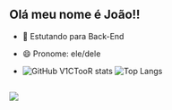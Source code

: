 ## Olá meu nome é João!!

- 🌱 Estutando para Back-End
- 😄 Pronome: ele/dele

- ![ GitHub V1CTooR stats](https://github-readme-stats.vercel.app/api?username=V1CTooR&show_icons=true&theme=transparent)    ![Top Langs](https://github-readme-stats.vercel.app/api/top-langs/?username=V1CTooR&theme=transparent&layout=compact)


##

<div>
  <a href="https://www.linkedin.com/in/joão-victor-982b221a0/" target="_blank"><img src="https://img.shields.io/badge/LinkedIn-0077B5?style=for-the-badge&logo=linkedin&logoColor=white"</a>
  

</div>
